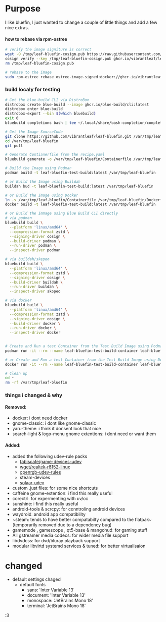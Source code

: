 # Purpose
I like bluefin, I just wanted to change a couple of little things and add a few nice extras.

#### how to rebase via rpm-ostree
```sh
# verify the image signiture is correct
wget -O /tmp/leaf-bluefin-cosign.pub https://raw.githubusercontent.com/vibrantleaf/leaf-bluefin/refs/heads/main/cosign.pub
cosign verify --key /tmp/leaf-bluefin-cosign.pub ghcr.io/vibrantleaf/leaf-bluefin:latest
rm /tmp/leaf-bluefin-cosign.pub

# rebase to the image
sudo rpm-ostree rebase ostree-image-signed:docker://ghcr.io/vibrantleaf/leaf-bluefin:latest
```

### build localy for testing
```sh
# Get the blue-build CLI via DistroBox
distrobox create blue-build --image ghcr.io/blue-build/cli:latest
distrobox enter blue-build
distrobox-export --bin $(which bluebuild)
exit 0
bluebuild completions bash | tee ~/.local/share/bash-completion/completions/bluebuild

# Get the Image SourceCode
git clone https://github.com/vibrantleaf/leaf-bluefin.git /var/tmp/leaf-bluefin
cd /var/tmp/leaf-bluefin
git pull

# Generate Contianerfile from the recipe.yaml
bluebuild generate -o /var/tmp/leaf-bluefin/Containerfile /var/tmp/leaf-bluefin/recipes/recipe.yaml

# Build the Image using Podman
podman build -t leaf-bluefin-test-build:latest /var/tmp/leaf-bluefin

# or Build the Image using Buildah
buildah bud -t leaf-bluefin-test-build:latest /var/tmp/leaf-bluefin

# or Build the Image using Docker
ln -s /var/tmp/leaf-bluefin/Containerfile /var/tmp/leaf-bluefin/Dockerfile # symlink Containerfile to Dockerfile for better Docker Compatibility
docker build -t leaf-bluefin-test-build:latest /var/tmp/leaf-bluefin

# or Build the Immage using Blue Build CLI directly
# via podman
bluebuild build \
  --platform 'linux/amd64' \
  --compression-format zstd \
  --signing-driver cosign \
  --build-driver podman \
  --run-driver podman \
  --inspect-driver podman

# via buildah/skepeo
bluebuild build \
  --platform 'linux/amd64' \
  --compression-format zstd \
  --signing-driver cosign \
  --build-driver buildah \
  --run-driver buildah \
  --inspect-driver skopeo

# via docker
bluebuild build \
  --platform 'linux/amd64' \
  --compression-format zstd \
  --signing-driver cosign \
  --build-driver docker \
  --run-driver docker \
  --inspect-driver docker
   

# Create and Run a test Container from the Test Build Image using Podman
podman run -it --rm --name leaf-bluefin-test-build-container leaf-bluefin-test-build:latest /usr/bin/bash

# or Create and Run a test Container from the Test Build Image using Docker
docker run -it --rm --name leaf-bluefin-test-build-container leaf-bluefin-test-build:latest /usr/bin/bash

# Clean up
cd ~
rm -rf /var/tmp/leaf-bluefin
```

### things i changed & why
#### Removed:
- docker: i dont need docker
- gnome-classic: i dont like gnome-classic
- yaru-theme: i think it donsent look that nice
- search-light & logo-menu gnome extentions: i dont need or want them
#### Added:
- added the following udev-rule packs
  - [fabiscafe/game-devices-udev](https://github.com/fabiscafe/game-devices-udev)
  - [wget/realtek-r8152-linux](https://github.com/wget/realtek-r8152-linux/)
  - [openrgb-udev-rules](https://packages.fedoraproject.org/pkgs/openrgb/openrgb-udev-rules/)
  - steam-devices
  - [solaar-udev](https://packages.fedoraproject.org/pkgs/solaar/solaar-udev/)
- custom .just files: for some nice shortcuts
- caffeine gnome-extention: i find this really useful
- corectrl: for expermenting with uv/oc
- sunshine: i find this really useful
- android-tools & scrcpy: for conntroling android devices
- waydroid: android app compatibility
- ~steam: tends to have better compatabilty compared to the flatpak~ (temporarily removed due to a dependency bug)
- gamemode , gamescope , qt5-base & mangohud: for gaming stuff 
- All gstreamer media codecs: for wider media file support
- libdvdcss: for dvd/bluray playback support
- modular libvirtd systemd services & tuned: for better virtualisaion
# changed
- default settings chaged
  - default fonts
    - sans: 'Inter Variable 13'
    - document: 'Inter Variable 13'
    - monospace: 'JetBrains Mono 18'
    - terminal: 'JetBrains Mono 18'

:3
